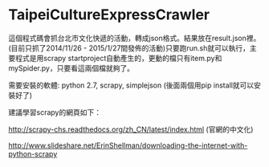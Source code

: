 # TaipeiCultureExpressCrawler

這個程式碼會抓台北市文化快遞的活動，轉成json格式。結果放在result.json裡。(目前只抓了2014/11/26 - 2015/1/27間發佈的活動)只要跑run.sh就可以執行，主要程式是用scrapy startproject自動產生的，更動的檔只有item.py和mySpider.py，只要看這兩個檔就夠了。

需要安裝的軟體: python 2.7, scrapy, simplejson (後面兩個用pip install就可以安裝好了)


建議學習scrapy的網頁如下：

http://scrapy-chs.readthedocs.org/zh_CN/latest/index.html (官網的中文化)

http://www.slideshare.net/ErinShellman/downloading-the-internet-with-python-scrapy
